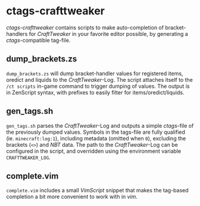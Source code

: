 ctags-crafttweaker
==================

*ctags-crafttweaker* contains scripts to make auto-completion of bracket-handlers for *CraftTweaker* in your favorite editor possible, by generating a *ctags*-compatible tag-file.

dump_brackets.zs
----------------

`dump_brackets.zs` will dump bracket-handler values for registered items, oredict and liquids to the *CraftTweaker*-Log.
The script attaches itself to the `/ct scripts` in-game command to trigger dumping of values.
The output is in ZenScript syntax, with prefixes to easily filter for items/oredict/liquids.

gen_tags.sh
-----------

`gen_tags.sh` parses the *CraftTweaker*-Log and outputs a simple *ctags*-file of the previously dumped values.
Symbols in the tags-file are fully qualified (ie. `minecraft:log:1`), including metadata (omitted when `0`), excluding the brackets (`<>`) and *NBT* data.
The path to the *CraftTweaker*-Log can be configured in the script, and overridden using the environment variable `CRAFTTWEAKER_LOG`.

complete.vim
------------

`complete.vim` includes a small *VimScript* snippet that makes the tag-based completion a bit more convenient to work with in *vim*.

